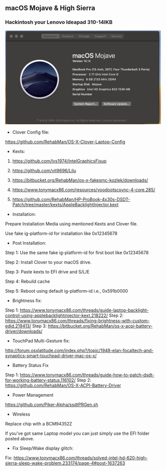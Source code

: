 ## macOS Mojave & High Sierra 
### Hackintosh your Lenovo Ideapad 310-14IKB

![alt text](https://raw.githubusercontent.com/29satnam/LenovoHackintosh/master/Screenshot.png)

- Clover Config file:

https://github.com/RehabMan/OS-X-Clover-Laptop-Config

- Kexts:

1. https://github.com/lvs1974/IntelGraphicsFixup

2. https://github.com/vit9696/Lilu

3. https://bitbucket.org/RehabMan/os-x-fakesmc-kozlek/downloads/

4. https://www.tonymacx86.com/resources/voodootscsync-4-core.285/

5. https://github.com/RehabMan/HP-ProBook-4x30s-DSDT-Patch/tree/master/kexts/AppleBacklightInjector.kext


- Installation:

Prepare Installation Media using mentioned Kexts and Clover file.

Use fake ig-platform-id for installation like 0x12345678

- Post Installation:

Step 1: Use the same fake ig-platform-id for first boot like 0x12345678

Step 2: Install Clover to your macOS drive.

Step 3: Paste kexts to EFI drive and S/L/E

Step 4: Rebuild cache

Step 5: Reboot using default ig-platform-id i.e., 0x591b0000


- Brightness fix:

Step 1: https://www.tonymacx86.com/threads/guide-laptop-backlight-control-using-applebacklightinjector-kext.218222/
Step 2: https://www.tonymacx86.com/threads/fixing-brightness-with-custom-edid.219413/
Step 3: https://bitbucket.org/RehabMan/os-x-acpi-battery-driver/downloads/

- TouchPad Multi-Gesture fix:

http://forum.osxlatitude.com/index.php?/topic/1948-elan-focaltech-and-synaptics-smart-touchpad-driver-mac-os-x/

- Battery Status Fix

Step 1: https://www.tonymacx86.com/threads/guide-how-to-patch-dsdt-for-working-battery-status.116102/
Step 2: https://github.com/RehabMan/OS-X-ACPI-Battery-Driver

- Power Management

https://github.com/Piker-Alpha/ssdtPRGen.sh

- Wireless

Replace chip with a BCM94352Z

If you've got same Laptop model you can just simply use the EFI folder posted above.

- Fix Sleep/Wake display glitch:

Fix: https://www.tonymacx86.com/threads/solved-intel-hd-620-high-sierra-sleep-wake-problem.233174/page-4#post-1637263

